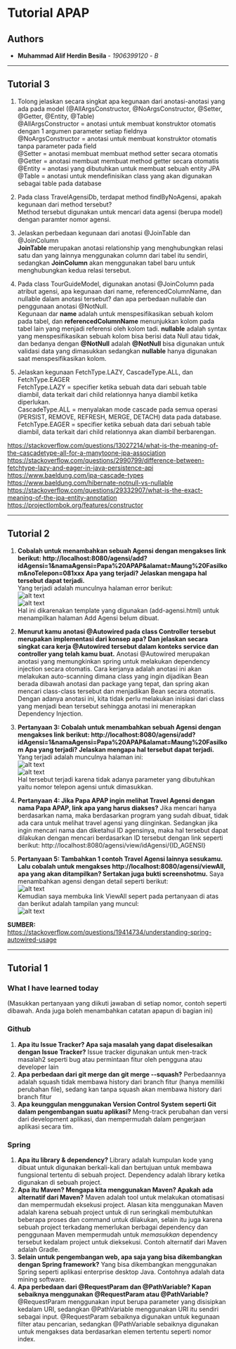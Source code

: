 # Tutorial APAP
## Authors
* **Muhammad Alif Herdin Besila** - *1906399120* - *B*
---
## Tutorial 3
1. Tolong jelaskan secara singkat apa kegunaan dari anotasi-anotasi yang ada pada model (@AllArgsConstructor, @NoArgsConstructor, @Setter, @Getter, @Entity, @Table)<br />
@AllArgsConstructor = anotasi untuk membuat konstruktor otomatis dengan 1 argumen parameter setiap fieldnya<br />
@NoArgsConstructor = anotasi untuk membuat konstruktor otomatis tanpa parameter pada field<br />
@Setter = anotasi membuat membuat method setter secara otomatis<br />
@Getter = anotasi membuat membuat method getter secara otomatis<br />
@Entity = anotasi yang dibutuhkan untuk membuat sebuah entity JPA<br />
@Table = anotasi untuk mendefinisikan class yang akan digunakan sebagai table pada database

2. Pada class TravelAgensiDb, terdapat method findByNoAgensi, apakah kegunaan dari method tersebut?<br />
   Method tersebut digunakan untuk mencari data agensi (berupa model) dengan paramter nomor agensi.

3. Jelaskan perbedaan kegunaan dari anotasi @JoinTable dan @JoinColumn<br />
   **JoinTable** merupakan anotasi relationship yang menghubungkan relasi satu dan yang lainnya menggunakan column dari tabel itu sendiri, sedangkan **JoinColumn** akan menggunakan tabel baru untuk menghubungkan kedua relasi tersebut.

4. Pada class TourGuideModel, digunakan anotasi @JoinColumn pada atribut agensi, apa kegunaan dari name, referencedColumnName, dan nullable dalam anotasi tersebut? dan apa perbedaan nullable dan penggunaan anotasi @NotNull.<br />
   Kegunaan dar **name** adalah untuk menspesifikasikan sebuah kolom pada tabel, dan **referencedColumnName** menunjukkan kolom pada tabel lain yang menjadi referensi oleh kolom tadi. **nullable** adalah syntax yang menspesifikasikan sebuah kolom bisa berisi data Null atau tidak, dan bedanya dengan **@NotNull** adalah **@NotNull** bisa digunakan untuk validasi data yang dimasukkan sedangkan **nullable** hanya digunakan saat menspesifikasikan kolom.

5. Jelaskan kegunaan FetchType.LAZY, CascadeType.ALL, dan FetchType.EAGER<br />
   FetchType.LAZY = specifier ketika sebuah data dari sebuah table diambil, data terkait dari child relationnya hanya diambil ketika diperlukan.<br />
   CascadeType.ALL = menyalakan mode cascade pada semua operasi (PERSIST, REMOVE, REFRESH, MERGE, DETACH) data pada database.<br />
   FetchType.EAGER = specifier ketika sebuah data dari sebuah table diambil, data terkait dari child relationnya akan diambil berbarengan.

https://stackoverflow.com/questions/13027214/what-is-the-meaning-of-the-cascadetype-all-for-a-manytoone-jpa-association <br />
https://stackoverflow.com/questions/2990799/difference-between-fetchtype-lazy-and-eager-in-java-persistence-api <br />
https://www.baeldung.com/jpa-cascade-types <br />
https://www.baeldung.com/hibernate-notnull-vs-nullable <br />
https://stackoverflow.com/questions/29332907/what-is-the-exact-meaning-of-the-jpa-entity-annotation <br />
https://projectlombok.org/features/constructor

---
## Tutorial 2
1. **Cobalah untuk menambahkan sebuah Agensi dengan mengakses link berikut: http://localhost:8080/agensi/add?idAgensi=1&namaAgensi=Papa%20APAP&alamat=Maung%20Fasilkom&noTelepon=081xxx Apa yang terjadi? Jelaskan mengapa hal tersebut dapat terjadi.** <br />
   Yang terjadi adalah munculnya halaman error berikut: <br />
   ![alt text](https://i.ibb.co/zP14W8F/a.png) <br />
   ![alt text](https://i.ibb.co/bFgCBB0/b.png) <br />
   Hal ini dikarenakan template yang digunakan (add-agensi.html) untuk menampilkan halaman Add Agensi belum dibuat.

2. **Menurut kamu anotasi @Autowired pada class Controller tersebut merupakan implementasi dari konsep apa? Dan jelaskan secara singkat cara kerja @Autowired tersebut dalam konteks service dan controller yang telah kamu buat.**
   Anotasi @Autowired merupakan anotasi yang memungkinkan spring untuk melakukan dependency injection secara otomatis. Cara kerjanya adalah anotasi ini akan melakukan auto-scanning dimana class yang ingin dijadikan Bean berada dibawah anotasi dan package yang tepat, dan spring akan mencari class-class tersebut dan menjadikan Bean secara otomatis. Dengan adanya anotasi ini, kita tidak perlu melakukan inisiasi dari class yang menjadi bean tersebut sehingga anotasi ini menerapkan Dependency Injection.
    

3. **Pertanyaan 3: Cobalah untuk menambahkan sebuah Agensi dengan mengakses link berikut: http://localhost:8080/agensi/add?idAgensi=1&namaAgensi=Papa%20APAP&alamat=Maung%20Fasilkom Apa yang terjadi? Jelaskan mengapa hal tersebut dapat terjadi.** <br />
   Yang terjadi adalah munculnya halaman ini: <br />
   ![alt text](https://i.ibb.co/rwPPJN6/a.png) <br />
   ![alt text](https://i.ibb.co/xqshM5z/b.png) <br />
   Hal tersebut terjadi karena tidak adanya parameter yang dibutuhkan yaitu nomor telepon agensi untuk dimasukkan.

4. **Pertanyaan 4: Jika Papa APAP ingin melihat Travel Agensi dengan nama Papa APAP, link apa yang harus diakses?**
   Jika mencari hanya berdasarkan nama, maka berdasarkan program yang sudah dibuat, tidak ada cara untuk melihat travel agensi yang diinginkan. Sedangkan jika ingin mencari nama dan diketahui ID agensinya, maka hal tersebut dapat dilakukan dengan mencari berdasarkan ID tersebut dengan link seperti berikut: http://localhost:8080/agensi/view/idAgensi/{ID_AGENSI}

5. **Pertanyaan 5: Tambahkan 1 contoh Travel Agensi lainnya sesukamu. Lalu cobalah untuk mengakses http://localhost:8080/agensi/viewAll, apa yang akan ditampilkan? Sertakan juga bukti screenshotmu.**
   Saya menambahkan agensi dengan detail seperti berikut: <br />
   ![alt text](https://i.ibb.co/WztMG9C/a.png) <br />
   Kemudian saya membuka link ViewAll sepert pada pertanyaan di atas dan berikut adalah tampilan yang muncul: <br />
   ![alt text](https://i.ibb.co/zP3w5kj/b.png) <br />
   

**SUMBER:** <br />
https://stackoverflow.com/questions/19414734/understanding-spring-autowired-usage


---
## Tutorial 1
### What I have learned today
(Masukkan pertanyaan yang diikuti jawaban di setiap nomor, contoh seperti dibawah. Anda
juga boleh menambahkan catatan apapun di bagian ini)
### Github
1. **Apa itu Issue Tracker? Apa saja masalah yang dapat diselesaikan dengan Issue Tracker?**
Issue tracker digunakan untuk men-track masalah2 seperti bug atau permintaan fitur oleh pengguna atau developer lain
2. **Apa perbedaan dari git merge dan git merge --squash?** Perbedaannya adalah squash tidak membawa history dari branch fitur (hanya memiliki perubahan file), sedang kan tanpa squash akan membawa history dari branch fitur
3. **Apa keunggulan menggunakan Version Control System seperti Git dalam pengembangan
suatu aplikasi?** Meng-track perubahan dan versi dari development aplikasi, dan mempermudah dalam pengerjaan aplikasi secara tim.
### Spring
1. **Apa itu library & dependency?** Library adalah kumpulan kode yang dibuat untuk digunakan berkali-kali dan bertujuan untuk membawa fungsional tertentu di sebuah project. Dependency adalah library ketika digunakan di sebuah project. 
2. **Apa itu Maven? Mengapa kita menggunakan Maven? Apakah ada alternatif dari Maven?** Maven adalah tool untuk melakukan otomatisasi dan mempermudah eksekusi project. Alasan kita menggunakan Maven adalah karena sebuah project untuk di run seringkali membutuhkan beberapa proses dan command untuk dilakukan, selain itu juga karena sebuah project terkadang memerlukan berbagai dependency dan penggunaan Maven mempermudah untuk *memasukkan* dependency tersebut kedalam project untuk dieksekusi. Contoh alternatif dari Maven adalah Gradle.
3. **Selain untuk pengembangan web, apa saja yang bisa dikembangkan dengan Spring
framework?** Yang bisa dikembangkan menggunakan Spring seperti aplikasi enterprise desktop Java. Contohnya adalah data mining software. 
7. **Apa perbedaan dari @RequestParam dan @PathVariable? Kapan sebaiknya
menggunakan @RequestParam atau @PathVariable?** @RequestParam menggunakan input berupa parameter yang disisipkan kedalam URI, sedangkan @PathVariable menggunakan URI itu sendiri sebagai input. @RequestParam sebaiknya digunakan untuk kegunaan filter atau pencarian, sedangkan @PathVariable sebaiknya digunakan untuk mengakses data berdasarkan elemen tertentu seperti nomor index.